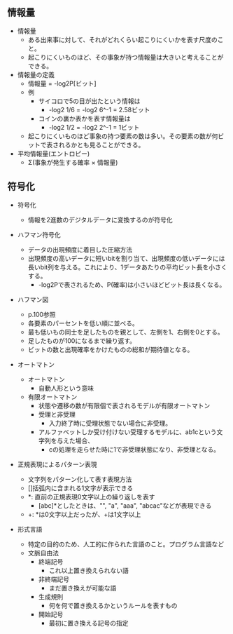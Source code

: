 ## 情報量
- 情報量
  - ある出来事に対して、それがどれくらい起こりにくいかを表す尺度のこと。
  - 起こりにくいものほど、その事象が持つ情報量は大きいと考えることができる。
- 情報量の定義
  - 情報量 = -log2P[ビット]
  - 例
    - サイコロで5の目が出たという情報は
      - -log2 1/6 = -log2 6^-1 = 2.58ビット
    - コインの裏か表かを表す情報量は
      - -log2 1/2 = -log2 2^-1 = 1ビット
  - 起こりにくいものほど事象の持つ要素の数は多い。その要素の数が何ビットで表されるかとも見ることができる。
- 平均情報量(エントロピー)
  - Σ(事象が発生する確率 × 情報量)

## 符号化
- 符号化
  - 情報を2進数のデジタルデータに変換するのが符号化
- ハフマン符号化
  - データの出現頻度に着目した圧縮方法
  - 出現頻度の高いデータに短いbitを割り当て、出現頻度の低いデータには長いbit列を与える。これにより、1データあたりの平均ビット長を小さくする。
    - -log2Pで表されるため、P(確率)は小さいほどビット長は長くなる。
- ハフマン図
  - p.100参照
  - 各要素のパーセントを低い順に並べる。
  - 最も低いもの同士を足したものを親として、左側を1、右側を0とする。
  - 足したものが100になるまで繰り返す。
  - ビットの数と出現確率をかけたものの総和が期待値となる。

- オートマトン
  - オートマトン
    - 自動人形という意味
  - 有限オートマトン
    - 状態や遷移の数が有限個で表されるモデルが有限オートマトン
    - 受理と非受理
      - 入力終了時に受理状態でない場合に非受理。
    - アルファベットしか受け付けない受理するモデルに、ab1cという文字列を与えた場合、
      - cの処理を走らせた時に1で非受理状態になり、非受理となる。

- 正規表現によるパターン表現
  - 文字列をパターン化して表す表現方法
  - []括弧内に含まれる1文字が表示できる
  - *: 直前の正規表現0文字以上の繰り返しを表す
    - [abc]*としたときは、"", "a", "aaa", "abcac"などが表現できる
  - +: *は0文字以上だったが、+は1文字以上

- 形式言語
  - 特定の目的のため、人工的に作られた言語のこと。プログラム言語など
  - 文脈自由法
    - 終端記号
      - これ以上置き換えられない語
    - 非終端記号
      - まだ置き換えが可能な語
    - 生成規則
      - 何を何で置き換えるかというルールを表すもの
    - 開始記号
      - 最初に置き換える記号の指定
